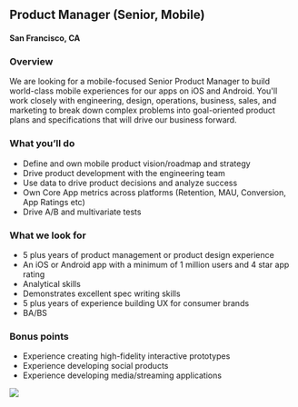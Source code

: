 ## Product Manager (Senior, Mobile)
#### San Francisco, CA

### Overview
We are looking for a mobile-focused Senior Product Manager to build world-class mobile experiences for our apps on iOS and Android. You'll work closely with engineering, design, operations, business, sales, and marketing to break down complex problems into goal-oriented product plans and specifications that will drive our business forward.

### What you’ll do
+	Define and own mobile product vision/roadmap and strategy
+	Drive product development with the engineering team
+	Use data to drive product decisions and analyze success
+	Own Core App metrics across platforms (Retention, MAU, Conversion, App Ratings etc)
+	Drive A/B and multivariate tests

### What we look for
+	5 plus years of product management or product design experience
+	An iOS or Android app with a minimum of 1 million users and 4 star app rating
+	Analytical skills
+	Demonstrates excellent spec writing skills
+	5 plus years of experience building UX for consumer brands
+	BA/BS

### Bonus points
+	Experience creating high-fidelity interactive prototypes
+	Experience developing social products
+	Experience developing media/streaming applications


[<img src='https://dabuttonfactory.com/button.png?t=Apply&f=Calibri-Bold&ts=24&tc=fff&tshs=1&tshc=000&hp=20&vp=8&c=5&bgt=gradient&bgc=3d85c6&ebgc=073763'>](https://letsrockit.co/users/auth/github?job_id=vhviasbuvg-product-manager-senior-mobile)
